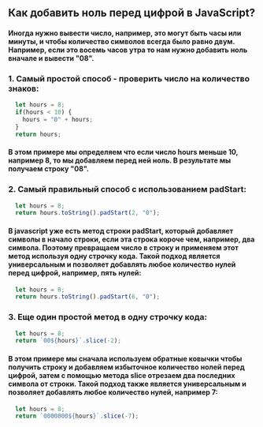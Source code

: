 ## Как добавить ноль перед цифрой в JavaScript?

#### Иногда нужно вывести число, например, это могут быть часы или минуты, и чтобы количество символов всегда было равно двум. Например, если это восемь часов утра то нам нужно добавить ноль вначале и вывести "08". 


### 1. Самый простой способ - проверить число на количество знаков: 

```js
  let hours = 8;
  if(hours < 10) {
    hours = "0" + hours;
  }
  return hours;
```

#### В этом примере мы определяем что если число hours меньше 10, например 8, то мы добавляем перед ней ноль. В результате мы получаем строку "08". 


### 2. Самый правильный способ с использованием padStart: 

```js
  let hours = 8;
  return hours.toString().padStart(2, "0");
```

#### В javascript уже есть метод строки padStart, который добавляет символы в начало строки, если эта строка короче чем, например, два символа. Поэтому превращаем число в строку и применяем этот метод используя одну строчку кода. Такой подход является универсальным и позволяет добавлять любое количество нулей перед цифрой, например, пять нулей: 

```js
  let hours = 8;
  return hours.toString().padStart(6, "0");
```


### 3. Еще один простой метод в одну строчку кода: 

```js
  let hours = 8;
  return `00${hours}`.slice(-2);
```

#### В этом примере мы сначала используем обратные ковычки чтобы получить строку и добавляем избыточное количество нолей перед цифрой, затем с помощью метода slice отрезаем два последних символа от строки. Такой подход также является универсальным и позволяет добавлять любое количество нулей, например 7: 

```js
  let hours = 8;
  return `0000000${hours}`.slice(-7);
```
